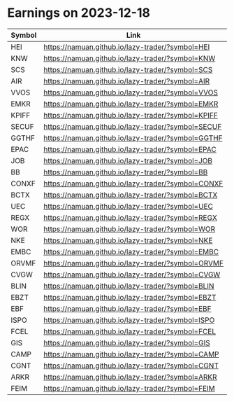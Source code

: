 # Earnings on 2023-12-18

| Symbol | Link |
| ---| --- |
| HEI | https://namuan.github.io/lazy-trader/?symbol=HEI |
| KNW | https://namuan.github.io/lazy-trader/?symbol=KNW |
| SCS | https://namuan.github.io/lazy-trader/?symbol=SCS |
| AIR | https://namuan.github.io/lazy-trader/?symbol=AIR |
| VVOS | https://namuan.github.io/lazy-trader/?symbol=VVOS |
| EMKR | https://namuan.github.io/lazy-trader/?symbol=EMKR |
| KPIFF | https://namuan.github.io/lazy-trader/?symbol=KPIFF |
| SECUF | https://namuan.github.io/lazy-trader/?symbol=SECUF |
| GGTHF | https://namuan.github.io/lazy-trader/?symbol=GGTHF |
| EPAC | https://namuan.github.io/lazy-trader/?symbol=EPAC |
| JOB | https://namuan.github.io/lazy-trader/?symbol=JOB |
| BB | https://namuan.github.io/lazy-trader/?symbol=BB |
| CONXF | https://namuan.github.io/lazy-trader/?symbol=CONXF |
| BCTX | https://namuan.github.io/lazy-trader/?symbol=BCTX |
| UEC | https://namuan.github.io/lazy-trader/?symbol=UEC |
| REGX | https://namuan.github.io/lazy-trader/?symbol=REGX |
| WOR | https://namuan.github.io/lazy-trader/?symbol=WOR |
| NKE | https://namuan.github.io/lazy-trader/?symbol=NKE |
| EMBC | https://namuan.github.io/lazy-trader/?symbol=EMBC |
| ORVMF | https://namuan.github.io/lazy-trader/?symbol=ORVMF |
| CVGW | https://namuan.github.io/lazy-trader/?symbol=CVGW |
| BLIN | https://namuan.github.io/lazy-trader/?symbol=BLIN |
| EBZT | https://namuan.github.io/lazy-trader/?symbol=EBZT |
| EBF | https://namuan.github.io/lazy-trader/?symbol=EBF |
| ISPO | https://namuan.github.io/lazy-trader/?symbol=ISPO |
| FCEL | https://namuan.github.io/lazy-trader/?symbol=FCEL |
| GIS | https://namuan.github.io/lazy-trader/?symbol=GIS |
| CAMP | https://namuan.github.io/lazy-trader/?symbol=CAMP |
| CGNT | https://namuan.github.io/lazy-trader/?symbol=CGNT |
| ARKR | https://namuan.github.io/lazy-trader/?symbol=ARKR |
| FEIM | https://namuan.github.io/lazy-trader/?symbol=FEIM |